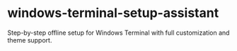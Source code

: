 # windows-terminal-setup-assistant
Step-by-step offline setup for Windows Terminal with full customization and theme support.
